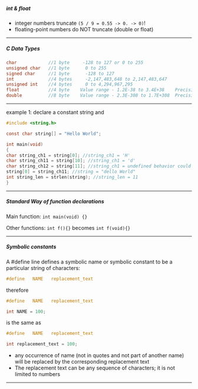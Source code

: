 

##### int & float

- integer numbers truncate `(5 / 9 = 0.55 -> 0. -> 0)`!
- floating-point numbers do NOT truncate (double or float)

***


##### C Data Types

```c
char            //1 byte     -128 to 127 or 0 to 255
unsigned char   //1 byte      0 to 255
signed char     //1 byte      -128 to 127
int             //4 bytes     -2,147,483,648 to 2,147,483,647
unsigned int    //4 bytes     0 to 4,294,967,295
float           //4 byte	Value range - 1.2E-38 to 3.4E+38	Precision - 6 decimal places
double          //8 byte	Value range - 2.3E-308 to 1.7E+308	Precision - 15 decimal places
```

***
example 1: declare a constant string and 
```c
#include <string.h>

const char string[] = "Hello World";

int main(void)
{
char string_ch1 = string[0]; //string_ch1 = 'H'
char string_ch11 = string[10]; //string_ch1 = 'd'
char string_ch12 = string[11]; //string_ch1 = undefined behavior could be any value
string[0] = string_ch11; //string = "dello World"
int string_len = strlen(string); //string_len = 11
}
```
***
##### Standard Way of function declarations

Main function: `int main(void) {}`

Other functions: `int f(){}` becomes `int f(void){}`

***



##### Symbolic constants

A #define line defines a symbolic name or symbolic constant to be a particular string of characters:

```c
#define   NAME   replacement_text
```
therefore
```c
#define   NAME   replacement_text

int NAME = 100;
```
is the same as 
```c
#define   NAME   replacement_text

int replacement_text = 100;
```

- any occurrence of name (not in quotes and not part of another name) will be replaced by the corresponding replacement text
- The replacement text can be any sequence of characters; it is not limited to numbers


***
